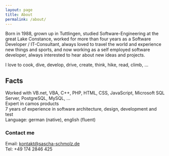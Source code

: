 ```yaml
---
layout: page
title: About
permalink: /about/
---
```


Born in 1988, grown up in Tuttlingen, studied Software-Engineering at the great Lake Constance, worked for more than four years as a Software Developer / IT-Consultant, always loved to travel the world and experience new things and sports, and now working as a self employed software developer, always interested to hear about new ideas and projects.

I love to cook, dive, develop, drive, create, think, hike, read, climb, ...

## Facts
Worked with VB.net, VBA, C++, PHP, HTML, CSS, JavaScript, Microsoft SQL Server, PostgreSQL, MySQL, ...  
Expert in camos products  
7 years of experience in software architecture, design, development and test  
Language: german (native), english (fluent)  

### Contact me
Email:  [kontakt@sascha-schmolz.de](mailto:kontakt@sascha-schmolz.de)  
Tel:    +49 174 2846 425
